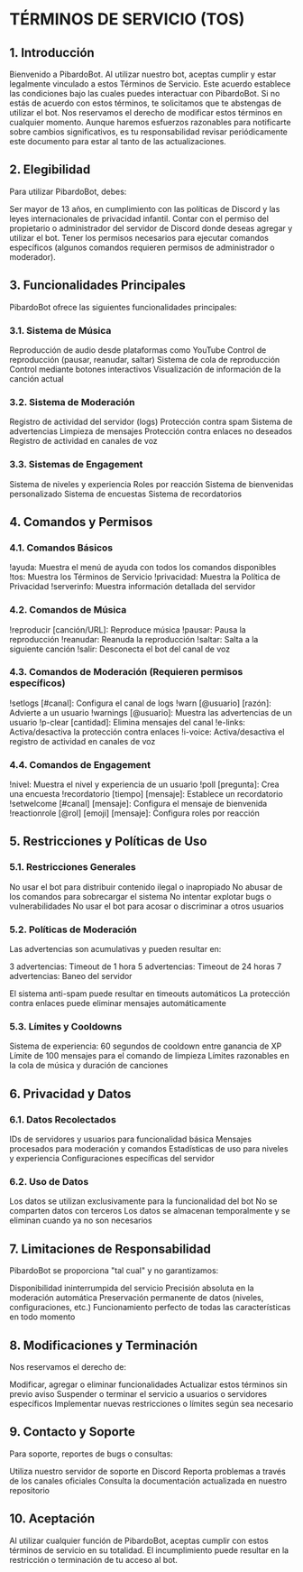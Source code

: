# **TÉRMINOS DE SERVICIO (TOS)**

## **1. Introducción**

Bienvenido a PibardoBot. Al utilizar nuestro bot, aceptas cumplir y estar legalmente vinculado a estos Términos de Servicio. Este acuerdo establece las condiciones bajo las cuales puedes interactuar con PibardoBot. Si no estás de acuerdo con estos términos, te solicitamos que te abstengas de utilizar el bot. Nos reservamos el derecho de modificar estos términos en cualquier momento. Aunque haremos esfuerzos razonables para notificarte sobre cambios significativos, es tu responsabilidad revisar periódicamente este documento para estar al tanto de las actualizaciones.

## **2. Elegibilidad**

Para utilizar PibardoBot, debes:

Ser mayor de 13 años, en cumplimiento con las políticas de Discord y las leyes internacionales de privacidad infantil.
Contar con el permiso del propietario o administrador del servidor de Discord donde deseas agregar y utilizar el bot.
Tener los permisos necesarios para ejecutar comandos específicos (algunos comandos requieren permisos de administrador o moderador).

## **3. Funcionalidades Principales**

PibardoBot ofrece las siguientes funcionalidades principales:

### **3.1. Sistema de Música**

Reproducción de audio desde plataformas como YouTube
Control de reproducción (pausar, reanudar, saltar)
Sistema de cola de reproducción
Control mediante botones interactivos
Visualización de información de la canción actual

### **3.2. Sistema de Moderación**

Registro de actividad del servidor (logs)
Protección contra spam
Sistema de advertencias
Limpieza de mensajes
Protección contra enlaces no deseados
Registro de actividad en canales de voz

### **3.3. Sistemas de Engagement**

Sistema de niveles y experiencia
Roles por reacción
Sistema de bienvenidas personalizado
Sistema de encuestas
Sistema de recordatorios

## **4. Comandos y Permisos**

### **4.1. Comandos Básicos**

!ayuda: Muestra el menú de ayuda con todos los comandos disponibles
!tos: Muestra los Términos de Servicio
!privacidad: Muestra la Política de Privacidad
!serverinfo: Muestra información detallada del servidor

### **4.2. Comandos de Música**

!reproducir [canción/URL]: Reproduce música
!pausar: Pausa la reproducción
!reanudar: Reanuda la reproducción
!saltar: Salta a la siguiente canción
!salir: Desconecta el bot del canal de voz

### **4.3. Comandos de Moderación (Requieren permisos específicos)**

!setlogs [#canal]: Configura el canal de logs
!warn [@usuario] [razón]: Advierte a un usuario
!warnings [@usuario]: Muestra las advertencias de un usuario
!p-clear [cantidad]: Elimina mensajes del canal
!e-links: Activa/desactiva la protección contra enlaces
!i-voice: Activa/desactiva el registro de actividad en canales de voz

### **4.4. Comandos de Engagement**

!nivel: Muestra el nivel y experiencia de un usuario
!poll [pregunta]: Crea una encuesta
!recordatorio [tiempo] [mensaje]: Establece un recordatorio
!setwelcome [#canal] [mensaje]: Configura el mensaje de bienvenida
!reactionrole [@rol] [emoji] [mensaje]: Configura roles por reacción

## **5. Restricciones y Políticas de Uso**

### **5.1. Restricciones Generales**

No usar el bot para distribuir contenido ilegal o inapropiado
No abusar de los comandos para sobrecargar el sistema
No intentar explotar bugs o vulnerabilidades
No usar el bot para acosar o discriminar a otros usuarios

### **5.2. Políticas de Moderación**

Las advertencias son acumulativas y pueden resultar en:

3 advertencias: Timeout de 1 hora
5 advertencias: Timeout de 24 horas
7 advertencias: Baneo del servidor


El sistema anti-spam puede resultar en timeouts automáticos
La protección contra enlaces puede eliminar mensajes automáticamente

### **5.3. Límites y Cooldowns**

Sistema de experiencia: 60 segundos de cooldown entre ganancia de XP
Límite de 100 mensajes para el comando de limpieza
Límites razonables en la cola de música y duración de canciones

## **6. Privacidad y Datos**

### **6.1. Datos Recolectados**

IDs de servidores y usuarios para funcionalidad básica
Mensajes procesados para moderación y comandos
Estadísticas de uso para niveles y experiencia
Configuraciones específicas del servidor

### **6.2. Uso de Datos**

Los datos se utilizan exclusivamente para la funcionalidad del bot
No se comparten datos con terceros
Los datos se almacenan temporalmente y se eliminan cuando ya no son necesarios

## **7. Limitaciones de Responsabilidad**

PibardoBot se proporciona "tal cual" y no garantizamos:

Disponibilidad ininterrumpida del servicio
Precisión absoluta en la moderación automática
Preservación permanente de datos (niveles, configuraciones, etc.)
Funcionamiento perfecto de todas las características en todo momento

## **8. Modificaciones y Terminación**

Nos reservamos el derecho de:

Modificar, agregar o eliminar funcionalidades
Actualizar estos términos sin previo aviso
Suspender o terminar el servicio a usuarios o servidores específicos
Implementar nuevas restricciones o límites según sea necesario

## **9. Contacto y Soporte**

Para soporte, reportes de bugs o consultas:

Utiliza nuestro servidor de soporte en Discord
Reporta problemas a través de los canales oficiales
Consulta la documentación actualizada en nuestro repositorio

## **10. Aceptación**

Al utilizar cualquier función de PibardoBot, aceptas cumplir con estos términos de servicio en su totalidad. El incumplimiento puede resultar en la restricción o terminación de tu acceso al bot.
